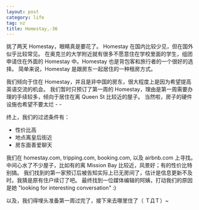 ```yaml
---
layout: post
category: life
tag: nz
title: Homestay,-36
---
```


挑了两天 Homestay，眼睛真是要花了。
Homestay 在国内比较少见，但在国外似乎比较常见。
在奥克兰的大学附近就有很多不愿意住在学校里面的学生，组团申请住在外面的 Homestay 中。Homestay 也是背包客和旅行者的一个很好的选择。
简单来说，Homestay 是跟房东一起居住的一种租房方式。

我们倾向于住在 Homestay，并且是非中国的房东，很大程度上是因为希望提高英语交流的机会。
我们暂时只预订了第一周的 Homestay，理由是第一周需要办理的手续较多，倾向于居住在离 Queen St 比较近的屋子。
当然啦，房子的硬件设施也希望不要太烂 - -

终上，我们的过滤条件有：

- 性价比高
- 地点离皇后街近
- 房东面善爱聊天

我们在 homestay.com, tripping.com, booking.com, 以及 airbnb.com 上寻找。
中间心水了不少屋子，比如有的离 Mission Bay 比较近，风景好；有的性价比特别搞。
我们找到的第一家预订后被告知实际上已无房间了，估计是信息更新不及时。我猜是原有住户续订了吧。
最终找到一位媒体编辑的阿姨，打动我们的原因是她 "looking for interesting conversation" :)

以及，我们得埋头准备第一周过完了，接下来去哪里住了（ ＴДＴ）~
